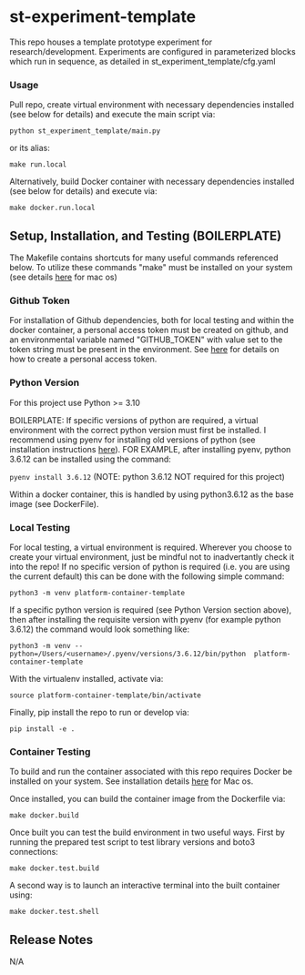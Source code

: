 # st-experiment-template

This repo houses a template prototype experiment for research/development. Experiments are configured in parameterized blocks which run in sequence, as detailed in st_experiment_template/cfg.yaml


### Usage

Pull repo, create virtual environment with necessary dependencies installed (see below for details) and execute the main script via:

`python st_experiment_template/main.py`

or its alias:

`make run.local`

Alternatively, build Docker container with necessary dependencies installed (see below for details) and execute via:

`make docker.run.local`


## Setup, Installation, and Testing (BOILERPLATE)

The Makefile contains shortcuts for many useful commands referenced below. To utilize these commands "make" must be installed on your system (see details [here](https://stackoverflow.com/questions/10265742/how-to-install-make-and-gcc-on-a-mac) for mac os)

### Github Token
For installation of Github dependencies, both for local testing and within the docker container, a personal access token must be created on github, and an environmental variable named "GITHUB_TOKEN" with value set to the token string must be present in the environment. See [here](https://docs.github.com/en/authentication/keeping-your-account-and-data-secure/creating-a-personal-access-token) for details on how to create a personal access token.

### Python Version
For this project use Python >= 3.10

BOILERPLATE: If specific versions of python are required, a virtual environment with the correct python version must first be installed. I recommend using pyenv for installing old versions of python (see installation instructions [here](https://realpython.com/intro-to-pyenv/)). FOR EXAMPLE, after installing pyenv, python 3.6.12 can be installed using the command:

`pyenv install 3.6.12`  (NOTE: python 3.6.12 NOT required for this project)

Within a docker container, this is handled by using python3.6.12 as the base image (see DockerFile).

### Local Testing
For local testing, a virtual environment is required. Wherever you choose to create your virtual environment, just be mindful not to inadvertantly check it into the repo! If no specific version of python is required (i.e. you are using the current default) this can be done with the following simple command:

`python3 -m venv platform-container-template`

If a specific python version is required (see Python Version section above), then after installing the requisite version with pyenv (for example python 3.6.12) the command would look something like:

`python3 -m venv --python=/Users/<username>/.pyenv/versions/3.6.12/bin/python  platform-container-template`

With the virtualenv installed, activate via:

`source platform-container-template/bin/activate`

Finally, pip install the repo to run or develop via:

`pip install -e .`

### Container Testing

To build and run the container associated with this repo requires Docker be installed on your system. See installation details [here](https://docs.docker.com/desktop/install/mac-install/) for Mac os.

Once installed, you can build the container image from the Dockerfile via:

`make docker.build`

Once built you can test the build environment in two useful ways. First by running the prepared test script to test library versions and boto3 connections:

`make docker.test.build`

A second way is to launch an interactive terminal into the built container using:

`make docker.test.shell`

## Release Notes
N/A
